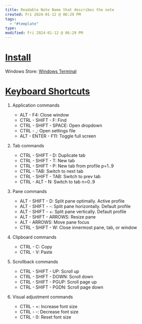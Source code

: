 ```yaml
---
title: Readable Note Name that describes the note
created: Fri 2024-01-12 @ 06:29 PM
tags:
  - "#template"
type: 
modified: Fri 2024-01-12 @ 06:29 PM
---
```

# [Install](https://github.com/ChristianLempa/cheat-sheets/blob/main/windows%2Fwindows-terminal.md#install-windows-terminal)

Windows Store: [Windows Terminal](https://aka.ms/terminal)

# [Keyboard Shortcuts](https://github.com/ChristianLempa/cheat-sheets/blob/main/windows%2Fwindows-terminal.md#keyboard-shortcuts)

1. Applic­ation commands
    
    - ALT - F4: Close window
    - CTRL - S­HIFT - F: Find
    - CTRL - S­HIF­T - SPACE: Open dropdown
    - CTRL - ,: Open settings file
    - ALT - ENTER - F11: Toggle full screen

2. Tab commands
    
    - CTRL - S­HIFT - D: Duplicate tab
    - CTRL - S­HIFT - T: New tab
    - CTRL - S­HIFT - P: New tab from profile p=1..9
    - CTRL - TAB: Switch to next tab
    - CTRL - S­HIF­T - TAB: Switch to prev tab
    - CTRL - ALT - N: Switch to tab n=0..9

3. Pane commands
    
    - ALT - SH­IFT - D: Split pane optimally. Active profile
    - ALT - SH­IFT - -: Split pane horizontally. Default profile
    - ALT - SH­IFT - +: Split pane vertically. Default profile
    - ALT - SHIFT - ARROWS: Resize pane
    - ALT - ARROWS: Move pane focus
    - CTRL - S­HIFT - W: Close innermost pane, tab, or window

4. Clipboard commands
    
    - CTRL - C: Copy
    - CTRL - V: Paste

5. Scrollback commands
    
    - CTRL - S­HIFT - UP: Scroll up
    - CTRL - S­HIF­T - DOWN: Scroll down
    - CTRL - S­HIF­T - PGUP: Scroll page up
    - CTRL - S­HIF­T - PGDN: Scroll page down

6. Visual adjustment commands
    
    - CTRL - =: Increase font size
    - CTRL - -: Decrease font size
    - CTRL - 0: Reset font size